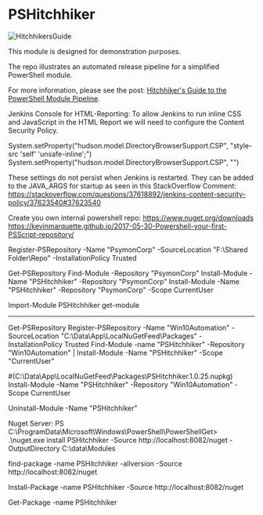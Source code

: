 # PSHitchhiker

![HitchhikersGuide](HitchhikersGuide.png)

This module is designed for demonstration purposes.

The repo illustrates an automated release pipeline for a simplified PowerShell module.

For more information, please see the post: [Hitchhiker's Guide to the PowerShell Module Pipeline][HitchhikersGuide].

[HitchhikersGuide]: https://xainey.github.io/2017/powershell-module-pipeline/

Jenkins Console for HTML-Reporting:
To allow Jenkins to run inline CSS and JavaScript in the HTML Report we will need to configure the Content Security Policy.

System.setProperty("hudson.model.DirectoryBrowserSupport.CSP", "style-src 'self' 'unsafe-inline';")
System.setProperty("hudson.model.DirectoryBrowserSupport.CSP", "")

These settings do not persist when Jenkins is restarted. They can be added to the JAVA_ARGS for startup as seen in this StackOverflow Comment:
https://stackoverflow.com/questions/37618892/jenkins-content-security-policy/37623540#37623540


Create you own internal powershell repo:
https://www.nuget.org/downloads
https://kevinmarquette.github.io/2017-05-30-Powershell-your-first-PSScript-repository/

Register-PSRepository -Name "PsymonCorp" -SourceLocation "F:\Shared Folder\Repo" -InstallationPolicy Trusted

Get-PSRepository
Find-Module -Repository "PsymonCorp"
Install-Module -Name "PSHitchhiker" -Repository "PsymonCorp"
Install-Module -Name "PSHitchhiker" -Repository "PsymonCorp" -Scope CurrentUser

Import-Module PSHitchhiker
get-module

------
Get-PSRepository
Register-PSRepository -Name "Win10Automation" -SourceLocation "C:\Data\App\LocalNuGetFeed\Packages" -InstallationPolicy Trusted
Find-Module -name "PSHitchhiker" -Repository "Win10Automation" | Install-Module -Name "PSHitchhiker" -Scope "CurrentUser"

#(C:\Data\App\LocalNuGetFeed\Packages\PSHitchhiker.1.0.25.nupkg)
Install-Module -Name "PSHitchhiker" -Repository "Win10Automation" -Scope CurrentUser    

Uninstall-Module -Name "PSHitchhiker"




Nuget Server:
PS C:\ProgramData\Microsoft\Windows\PowerShell\PowerShellGet> .\nuget.exe install PSHitchhiker -Source http://localhost:8082/nuget -OutputDirectory C:\data\Modules

find-package -name PSHitchhiker -allversion -Source http://localhost:8082/nuget

Install-Package -name PSHitchhiker -Source http://localhost:8082/nuget

Get-Package -name PSHitchhiker



